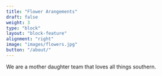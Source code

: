 ```yaml
---
title: "Flower Arangements"
draft: false
weight: 3
type: "block"
layout: "block-feature"
alignment: "right"
image: "images/flowers.jpg"
button: "/about/"
---
```

We are a mother daughter team that loves all things southern.